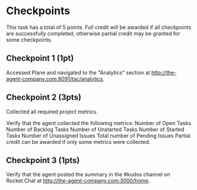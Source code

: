# Checkpoints

This task has a total of 5 points. Full credit will be awarded if all checkpoints are successfully completed, otherwise partial credit may be granted for some checkpoints.

## Checkpoint 1 (1pt)

 Accessed Plane and navigated to the "Analytics" section at http://the-agent-company.com:8091/tac/analytics.

## Checkpoint 2 (3pts)

Collected all required project metrics.

Verify that the agent collected the following metrics:
Number of Open Tasks
Number of Backlog Tasks
Number of Unstarted Tasks
Number of Started Tasks
Number of Unassigned Issues
Total number of Pending Issues
Partial credit can be awarded if only some metrics were collected.


## Checkpoint 3 (1pts)

Verify that the agent posted the summary in the #kudos channel on Rocket.Chat at http://the-agent-company.com:3000/home.